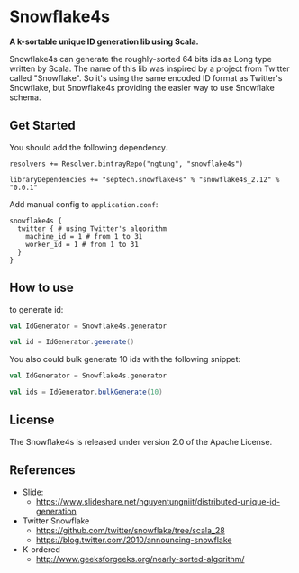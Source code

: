 # Snowflake4s
**A k-sortable unique ID generation lib using Scala.**

Snowflake4s can generate the roughly-sorted 64 bits ids as Long type written by Scala. The name of this lib was inspired by a project from Twitter called "Snowflake". So it's using the same encoded ID format as Twitter's Snowflake, but Snowflake4s providing the easier way to use Snowflake schema.

## Get Started
You should add the following dependency.
```sbtshell
resolvers += Resolver.bintrayRepo("ngtung", "snowflake4s")

libraryDependencies += "septech.snowflake4s" % "snowflake4s_2.12" % "0.0.1"
```

Add manual config to `application.conf`:
```hocon
snowflake4s {
  twitter { # using Twitter's algorithm
    machine_id = 1 # from 1 to 31
    worker_id = 1 # from 1 to 31 
  }
}
```

## How to use
to generate id:
```scala
val IdGenerator = Snowflake4s.generator

val id = IdGenerator.generate()
```

You also could bulk generate 10 ids with the following snippet: 
```scala
val IdGenerator = Snowflake4s.generator

val ids = IdGenerator.bulkGenerate(10)
```

## License
The Snowflake4s is released under version 2.0 of the Apache License.

## References
- Slide:
  - https://www.slideshare.net/nguyentungniit/distributed-unique-id-generation
- Twitter Snowflake
  - https://github.com/twitter/snowflake/tree/scala_28
  - https://blog.twitter.com/2010/announcing-snowflake
- K-ordered
  - http://www.geeksforgeeks.org/nearly-sorted-algorithm/
